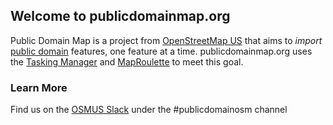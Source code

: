 ## Welcome to publicdomainmap.org

Public Domain Map is a project from [OpenStreetMap US](https://www.openstreetmap.us) that aims to _import_ [public domain](https://en.wikipedia.org/wiki/Public_domain) features, one feature at a time.
publicdomainmap.org uses the [Tasking Manager](https://wiki.openstreetmap.org/wiki/Tasking_Manager) and [MapRoulette](https://wiki.openstreetmap.org/wiki/MapRoulette) to meet this goal.

### Learn More

Find us on the [OSMUS Slack](https://osmus.slack.com) under the #publicdomainosm channel

